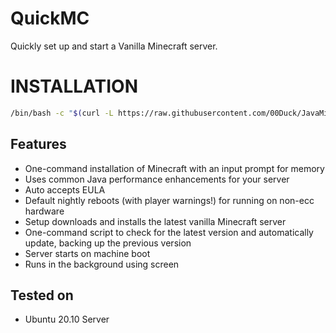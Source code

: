 # QuickMC

Quickly set up and start a Vanilla Minecraft server.

# INSTALLATION

```bash
/bin/bash -c "$(curl -L https://raw.githubusercontent.com/00Duck/JavaMinecraftScripts/main/install.sh)"
```

## Features
 - One-command installation of Minecraft with an input prompt for memory
 - Uses common Java performance enhancements for your server
 - Auto accepts EULA
 - Default nightly reboots (with player warnings!) for running on non-ecc hardware
 - Setup downloads and installs the latest vanilla Minecraft server
 - One-command script to check for the latest version and automatically update, backing up the previous version
 - Server starts on machine boot
 - Runs in the background using screen

## Tested on
 - Ubuntu 20.10 Server


<!-- ### start.sh

Starts a Minecraft server. Technically not necessary as this command can be added directly to a service, but I found it easier to work with. The service simply calls this file. Add it to the top level in your Minecraft server folder (assumed /srv/minecraft-server).

### warn.sh

Runs once in a crontab to warn users that the server is coming down. Also add in the top level of your Minecraft server folder for convenience.

I added this because I have a crontab that restarts my server every night. I wanted to give users ample time to log out without being randomly disconnected by a reboot.

For reference, the crontab looks like this:

```bash
# m h  dom mon dow   command
20 2 * * * /bin/bash /srv/minecraft-server/warn.sh
30 2 * * * systemctl stop mcserver && /usr/sbin/reboot
```

### versioncheck/run.sh and the versioncheck/version file

Place the entire versioncheck folder in the top level of your Minecraft server folder.

The version file stores the current, last known version of the Minecraft Java server. When run.sh is executed, it downloads the Minecraft server download page in its entirety, parses it for the latest version, and compares to the number in the version file. If there is a mismatch, the script will download the server.jar package, copy your current server.jar to server.jar.old, and move in the new server.jar. It then restarts the Minecraft server.

I'm not sure if this is the best way to go about doing this, and certainly, the script can easily break if/when changes are made to the Minecraft website. I wasn't able to find an API endpoint I could just hit to consistently check for the latest version, so this is what I ended up doing. 

Please note that I am only using this script manually whenever I log into Minecraft and see that a new version is out. While you could technically write a crontab to fire this code automatically at some interval, *THIS IS VERY MUCH FROWNED UPON*. I am not liable for any idiocy on your part for running this script too often and getting yourself in trouble with Microsoft. Use at your own risk.

### mcserver.service

Add this file to /etc/systemd/system/. This is how you're going to start your Minecraft server. Make sure the values set in it correspond to how you have installed your server.

#### To enable at startup

`sudo systemctl enable mcserver`

#### To start

`sudo systemctl start mcserver`

#### To stop

`sudo systemctl stop mcserver`

#### To check status

Either run `systemctl status mcserver`

Or type `screen -r` to resume the background screen session. Please note that, in order to do this, you must be logged in using screen with the same user that is running the service. To exit screen, type `ctrl + a` and then `ctrl + d`. -->